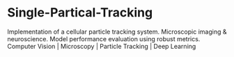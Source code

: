 # Single-Partical-Tracking
Implementation of a cellular particle tracking system. Microscopic imaging &amp; neuroscience. Model performance evaluation using robust metrics. Computer Vision | Microscopy | Particle Tracking | Deep Learning
